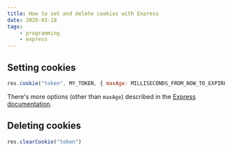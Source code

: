 ```yaml
---
title: How to set and delete cookies with Express
date: 2020-03-18
tags:
    - programming
    - express
---
```

## Setting cookies

```jsx
res.cookie("token", MY_TOKEN, { maxAge: MILLISECONDS_FROM_NOW_TO_EXPIRE })
```

There's more options (other than `maxAge`) described in the [Express documentation](https://expressjs.com/en/api.html#res.cookie).

## Deleting cookies

```jsx
res.clearCookie("token")
```
